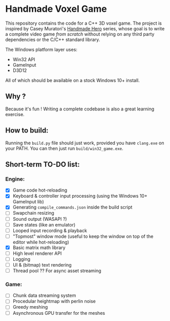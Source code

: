 # Handmade Voxel Game

This repository contains the code for a C++ 3D voxel game. The project is inspired by Casey Muratori's [Handmade Hero](https://hero.handmade.network/) series, whose goal is to write a complete video game _from scratch_ without relying on any third party dependencies or the C/C++ standard library.

The Windows platform layer uses:
- Win32 API
- GameInput
- D3D12

All of which should be available on a stock Windows 10+ install.

## Why ?

Because it's fun ! Writing a complete codebase is also a great learning exercise.

## How to build:

Running the `build.py` file should just work, provided you have `clang.exe` on your PATH. You can then just run `build/win32_game.exe`.

## Short-term TO-DO list:

### Engine:
- [x] Game code hot-reloading
- [x] Keyboard & controller input processing (using the Windows 10+ GameInput lib)
- [x] Generating `compile_commands.json` inside the build script
- [ ] Swapchain resizing
- [ ] Sound output (WASAPI ?)
- [ ] Save states (like an emulator)
- [ ] Looped input recording & playback
- [ ] "Topmost" window mode (useful to keep the window on top of the editor while hot-reloading)
- [x] Basic matrix math library
- [ ] High level renderer API
- [ ] Logging
- [ ] UI & (bitmap) text rendering
- [ ] Thread pool ?? For async asset streaming

### Game:
- [ ] Chunk data streaming system
- [ ] Procedular heightmap with perlin noise
- [ ] Greedy meshing
- [ ] Asynchronous GPU transfer for the meshes
